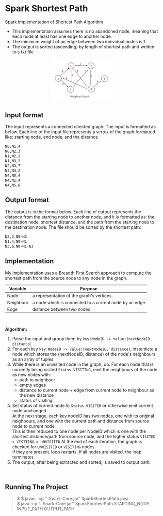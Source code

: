 # Spark Shortest Path
Spark Implementation of Shortest Path Algorithm

* This implementation assumes there is no abandoned node, meaning that each node at least has one edge to another node.
* The minimum weight of an edge between two individual nodes is 1.
* The output is sorted (ascending) by length of shortest path and written to a txt file

<p align="center"><img src="https://github.com/natashajenny/SparkShortestPath/blob/master/Weighted-Graph.png" width="40%"></p>

## Input format
The input represents a connected directed graph.
The input is formatted as below. Each line of the input file represents a vertex of the graph formatted like: starting node, end node, and the distance
```
N0,N1,4
N0,N2,3
N1,N2,2
N1,N3,2
N2,N3,7
N3,N4,2
N4,N0,4
N4,N1,4
N4,N5,6
```

## Output format
The output is in the format below. Each line of output represents the distance from the starting node to another node, and it is formatted as: the destination node, shortest distance, and the path from the starting node to the destination node. The file should be sorted by the shortest path:
```
N2,3,N0-N2
N1,4,N0-N1
N3,6,N0-N1-N3
```

## Implementation
My implementation uses a Breadth First Search approach to compute the shortest path from the source node to any node in the graph.


Variable | Purpose |
--- | --- |
| Node     | a representation of the graph's vertices |
| Neighbour |  a node which is connected to a current node by an edge |
| Edge | distance between two nodes  |

&nbsp;

**Algorithm:**
1. Parse the input and group them by ```key:NodeID -> value:(nextNodeID, distance)```
2. For each key ```key:NodeID -> value:(nextNodeID, distance)```, instantiate a node which stores the (nextNodeID, distance) of the node's neighbours as an array of tuples
3. While there is an unvisited node in the graph, do:
For each node that is currently being visited ```Status.VISITING```, emit the neighbours of the node as new nodes with:
    * path to neighbour
    * empty edges
    * distance to current node + edge from current node to neighbour as the new distance
    * status of visiting
4. Set status of current node to ```Status.VISITED``` or otherwise emit current node unchanged</br>
At the next stage, each key nodeID has two nodes, one with its original neighbours, and one with the current path and distance from source node to current node.</br>
This is then reduced to one node per NodeID which is one with the shortest distance/path from source node, and the higher status `VISITED > VISITING > UNVISITED`
At the end of each iteration, the graph is checked for `UNVISITED` or `VISITING` nodes.</br>
If they are present, loop restarts. If all nodes are visited, the loop terminates.</br>
5. The output, after being extracted and sorted, is saved to output path.
  
&nbsp;

## Running The Project
> $ $ javac -cp ".:Spark-Core.jar" SparkShortestPath.java <br>
> $ java -cp ".:Spark-Core.jar" SparkShortestPath STARTING_NODE INPUT_PATH OUTPUT_PATH

